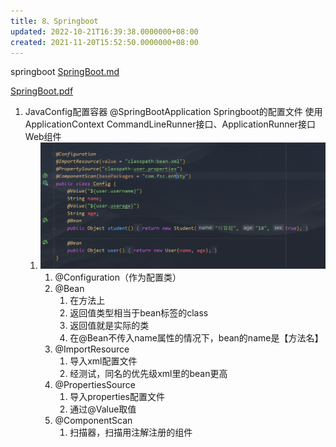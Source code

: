 ```yaml
---
title: 8、Springboot
updated: 2022-10-21T16:39:38.0000000+08:00
created: 2021-11-20T15:52:50.0000000+08:00
---
```


springboot
[SpringBoot.md](SpringBoot.md)

[SpringBoot.pdf](SpringBoot.pdf)

1.  JavaConfig配置容器 @SpringBootApplication Springboot的配置文件 使用ApplicationContext CommandLineRunner接口、ApplicationRunner接口 Web组件
    1.  ![image1](Java学习/7.%20Framework/resources/image1-4.png)
        1.  @Configuration（作为配置类）
        2.  @Bean
            1.  在方法上
            2.  返回值类型相当于bean标签的class
            3.  返回值就是实际的类
            4.  在@Bean不传入name属性的情况下，bean的name是【方法名】
        3.  @ImportResource
            1.  导入xml配置文件
            2.  经测试，同名的优先级xml里的bean更高
        4.  @PropertiesSource
            1.  导入properties配置文件
            2.  通过@Value取值
        5.  @ComponentScan
            1.  扫描器，扫描用注解注册的组件
